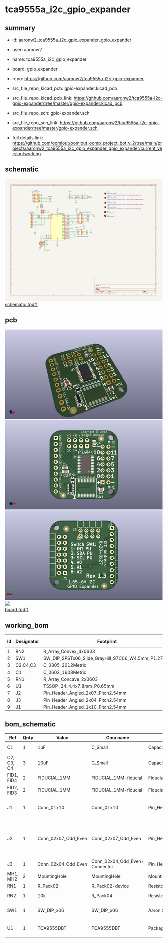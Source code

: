 # tca9555a_i2c_gpio_expander
 
## summary 
* id: aaronw2_tca9555a_i2c_gpio_expander_gpio_expander
* user: aaronw2
* name: tca9555a_i2c_gpio_expander
* board: gpio_expander
* repo: https://github.com/aaronw2/tca9555a-i2c-gpio-expander
* src_file_repo_kicad_pcb: gpio-expander.kicad_pcb
* src_file_repo_kicad_pcb_link: https://github.com/aaronw2/tca9555a-i2c-gpio-expander/tree/master/gpio-expander.kicad_pcb


* src_file_repo_sch: gpio-expander.sch
* src_file_repo_sch_link: https://github.com/aaronw2/tca9555a-i2c-gpio-expander/tree/master/gpio-expander.sch
* full details link: https://github.com/oomlout/oomlout_oomp_project_bot_v_2/tree/main/projects/aaronw2_tca9555a_i2c_gpio_expander_gpio_expander/current_version/working  

## schematic  
![](working_schematic_600.png)  
[schematic (pdf)](working_schematic.pdf) 






















## pcb  
![](working_3d_600.png) 
![](working_3d_front_600.png)  
![](working_3d_back_600.png)  
![](working_600.png)  
[board (pdf)](working.pdf)  

## working_bom
| Id | Designator | Footprint | Quantity | Designation | Supplier and ref |  | None | 
| --- | --- | --- | --- | --- | --- | --- | --- | 
| 1 | RN2 | R_Array_Convex_4x0603 | 1 | 10k |  |  | [''] | 
| 2 | SW1 | SW_DIP_SPSTx06_Slide_GrayHill_97C06_W4.5mm_P1.27mm | 1 | SW_DIP_x06 |  |  | [''] | 
| 3 | C2,C4,C3 | C_0805_2012Metric | 3 | 10uF |  |  | [''] | 
| 4 | C1 | C_0603_1608Metric | 1 | 1uF |  |  | [''] | 
| 5 | RN1 | R_Array_Concave_2x0603 | 1 | R_Pack02 |  |  | [''] | 
| 6 | U1 | TSSOP-24_4.4x7.8mm_P0.65mm | 1 | TCA9555DBT |  |  | [''] | 
| 7 | J2 | Pin_Header_Angled_2x07_Pitch2.54mm | 1 | Conn_02x07_Odd_Even |  |  | [''] | 
| 8 | J3 | Pin_Header_Angled_2x04_Pitch2.54mm | 1 | Conn_02x04_Odd_Even |  |  | [''] | 
| 9 | J1 | Pin_Header_Angled_1x10_Pitch2.54mm | 1 | Conn_01x10 |  |  | [''] | 


## bom_schematic
| Ref | Qnty | Value | Cmp name | Footprint | Description | Vendor | DNP | 
| --- | --- | --- | --- | --- | --- | --- | --- | 
| C1 | 1 | 1uF | C_Small | Capacitor_SMD:C_0603_1608Metric | Unpolarized capacitor, small symbol |  |  | 
| C2, C3, C4 | 3 | 10uF | C_Small | Capacitor_SMD:C_0805_2012Metric | Unpolarized capacitor, small symbol |  |  | 
| FID1, FID4 | 2 | FIDUCIAL_1MM | FIDUCIAL_1MM-fiducial | Fiducial:Fiducial_1mm_Dia_2.54mm_Outer_CopperTop |  |  |  | 
| FID2, FID3 | 2 | FIDUCIAL_1MM | FIDUCIAL_1MM-fiducial | Fiducial:Fiducial_1mm_Dia_2.54mm_Outer_CopperBottom |  |  |  | 
| J1 | 1 | Conn_01x10 | Conn_01x10 | Pin_Headers:Pin_Header_Angled_1x10_Pitch2.54mm | Generic connector, single row, 01x10, script generated (kicad-library-utils/schlib/autogen/connector/) |  |  | 
| J2 | 1 | Conn_02x07_Odd_Even | Conn_02x07_Odd_Even | Pin_Headers:Pin_Header_Angled_2x07_Pitch2.54mm | Generic connector, double row, 02x07, odd/even pin numbering scheme (row 1 odd numbers, row 2 even numbers), script generated (kicad-library-utils/schlib/autogen/connector/) |  |  | 
| J3 | 1 | Conn_02x04_Odd_Even | Conn_02x04_Odd_Even-Connector | Pin_Headers:Pin_Header_Angled_2x04_Pitch2.54mm |  |  |  | 
| MH1, MH2 | 2 | MountingHole | MountingHole | MountingHole:MountingHole_2.5mm | Mounting Hole without connection |  |  | 
| RN1 | 1 | R_Pack02 | R_Pack02-device | Resistor_SMD:R_Array_Concave_2x0603 |  |  |  | 
| RN2 | 1 | 10k | R_Pack04 | Resistor_SMD:R_Array_Convex_4x0603 | 4 resistor network, parallel topology |  |  | 
| SW1 | 1 | SW_DIP_x06 | SW_DIP_x06 | Aaron:SW_DIP_SPSTx06_Slide_GrayHill_97C06_W4.5mm_P1.27mm | 6x DIP Switch, Single Pole Single Throw (SPST) switch, small symbol |  |  | 
| U1 | 1 | TCA9555DBT | TCA9555DBT | Package_SO:TSSOP-24_4.4x7.8mm_P0.65mm | 16-bit I/O expander, I2C and SMBus interface, interrupts, w/ pull-ups, SSOP-24 |  |  | 



